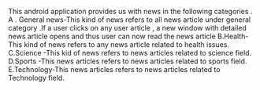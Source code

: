 This android application provides us with news in the following categories .
A . General news-This kind of news refers to all news article under general category .If a user clicks on any user article , a new window with detailed news article opens and thus user can now read the news article 
B.Health-This kind of news refers to any news article related to health issues.
C.Science -This kid of news refers to news articles related to science field.
D.Sports -This news articles refers to news articles related to sports field.
E.Technology-This news articles refers to news articles related to Technology field.
